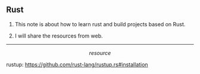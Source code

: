 ## Rust

1. This note is about how to learn rust and build projects based on Rust.

2. I will share the resources from web.


---

$$ resource $$

rustup: https://github.com/rust-lang/rustup.rs#installation



